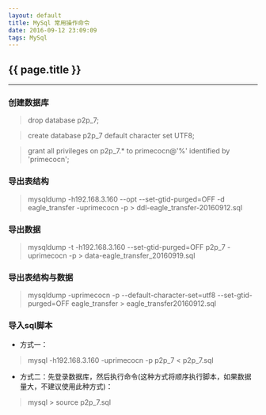 ```yaml
---
layout: default
title: MySql 常用操作命令
date: 2016-09-12 23:09:09
tags: MySql
---
```

## {{ page.title }}

*****

### 创建数据库
> drop database p2p_7;

> create database p2p_7 default character set UTF8;

> grant all privileges on p2p_7.* to primecocn@'%' identified by 'primecocn';

### 导出表结构
> mysqldump -h192.168.3.160 --opt --set-gtid-purged=OFF -d eagle_transfer -uprimecocn -p > ddl-eagle_transfer-20160912.sql

### 导出数据
> mysqldump -t -h192.168.3.160 --set-gtid-purged=OFF p2p_7 -uprimecocn -p > data-eagle_transfer_20160919.sql

### 导出表结构与数据
> mysqldump -uprimecocn -p --default-character-set=utf8 --set-gtid-purged=OFF eagle_transfer > eagle_transfer20160912.sql

### 导入sql脚本
- 方式一：

>   mysql -h192.168.3.160 -uprimecocn -p p2p_7 < p2p_7.sql

- 方式二：先登录数据库，然后执行命令(这种方式将顺序执行脚本，如果数据量大，不建议使用此种方式)：

>   mysql > source p2p_7.sql
